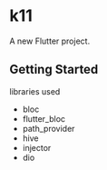 # k11

A new Flutter project.

## Getting Started
libraries used

- bloc
- flutter_bloc
- path_provider
- hive
- injector
- dio
